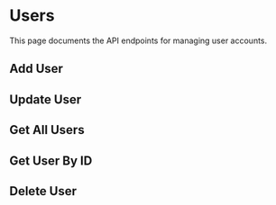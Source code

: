 # Users

This page documents the API endpoints for managing user accounts.

## Add User

## Update User

## Get All Users

## Get User By ID

## Delete User
